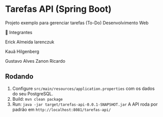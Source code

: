 # Tarefas API (Spring Boot)
Projeto exemplo para gerenciar tarefas (To-Do) Desenvolvimento Web

👥 Integrantes

Erick Almeida Iarenczuk

Kauã Hilgenberg

Gustavo Alves Zanon Ricardo
## Rodando
1. Configure `src/main/resources/application.properties` com os dados do seu PostgreSQL.
2. Build: `mvn clean package`
3. Run: `java -jar target/tarefas-api-0.0.1-SNAPSHOT.jar`
A API roda por padrão em `http://localhost:8081/tarefas-api/`
